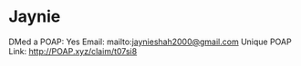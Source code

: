 # Jaynie

DMed a POAP: Yes
Email: mailto:jaynieshah2000@gmail.com
Unique POAP Link: http://POAP.xyz/claim/t07si8